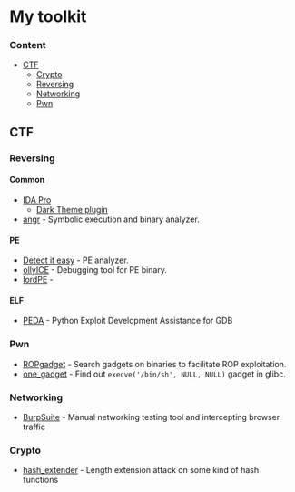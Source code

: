 My toolkit
================

### Content

- [CTF](#ctf)
    - [Crypto](#crypto)
    - [Reversing](#reversing)
    - [Networking](#networking)
    - [Pwn](#pwn)



## CTF

### Reversing


#### Common
- [IDA Pro](https://www.hex-rays.com/products/ida/)
    - [Dark Theme plugin](https://github.com/zyantific/IDASkins)
- [angr](http://angr.io/) - Symbolic execution and binary analyzer.

#### PE
- [Detect it easy](http://ntinfo.biz/index.html) - PE analyzer.
- [ollyICE](http://www.ollydbg.de/) - Debugging tool for PE binary.
- [lordPE](http://www.woodmann.com/collaborative/tools/index.php/LordPE) - 

#### ELF
- [PEDA](https://github.com/scwuaptx/peda) - Python Exploit Development Assistance for GDB

### Pwn

- [ROPgadget](https://github.com/JonathanSalwan/ROPgadget) - Search gadgets on binaries to  facilitate ROP exploitation.
- [one_gadget](https://github.com/david942j/one_gadget) - Find out ```execve('/bin/sh', NULL, NULL)``` gadget in glibc.

### Networking
- [BurpSuite](https://portswigger.net/burp) - Manual networking testing tool and intercepting browser traffic

### Crypto

- [hash_extender](https://github.com/iagox86/hash_extender) - Length extension attack on some kind of hash functions
